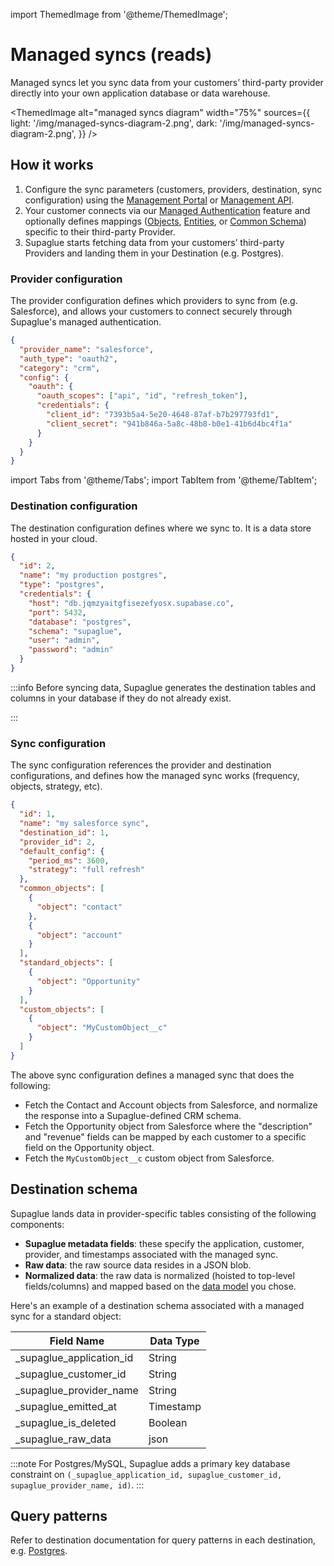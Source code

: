 import ThemedImage from '@theme/ThemedImage';

# Managed syncs (reads)

Managed syncs let you sync data from your customers’ third-party provider directly into your own application database or data warehouse.

<ThemedImage
alt="managed syncs diagram"
width="75%"
sources={{
    light: '/img/managed-syncs-diagram-2.png',
    dark: '/img/managed-syncs-diagram-2.png',
  }}
/>

## How it works

1. Configure the sync parameters (customers, providers, destination, sync configuration) using the [Management Portal](https://app.supaglue.io) or [Management API](../api/v2/mgmt/management-api).
2. Your customer connects via our [Managed Authentication](../platform/managed-auth) feature and optionally defines mappings ([Objects](../platform/objects/overview), [Entities](../platform/entities/overview), or [Common Schema](../platform/common-schema/overview)) specific to their third-party Provider.
3. Supaglue starts fetching data from your customers’ third-party Providers and landing them in your Destination (e.g. Postgres).

### Provider configuration

The provider configuration defines which providers to sync from (e.g. Salesforce), and allows your customers to connect securely through Supaglue's managed authentication.

```json
{
  "provider_name": "salesforce",
  "auth_type": "oauth2",
  "category": "crm",
  "config": {
    "oauth": {
      "oauth_scopes": ["api", "id", "refresh_token"],
      "credentials": {
        "client_id": "7393b5a4-5e20-4648-87af-b7b297793fd1",
        "client_secret": "941b846a-5a8c-48b8-b0e1-41b6d4bc4f1a"
      }
    }
  }
}
```

import Tabs from '@theme/Tabs';
import TabItem from '@theme/TabItem';

### Destination configuration

The destination configuration defines where we sync to. It is a data store hosted in your cloud.

<Tabs>

<TabItem value="postgres-provider-config" label="Postgres" default>

```json
{
  "id": 2,
  "name": "my production postgres",
  "type": "postgres",
  "credentials": {
    "host": "db.jqmzyaitgfisezefyosx.supabase.co",
    "port": 5432,
    "database": "postgres",
    "schema": "supaglue",
    "user": "admin",
    "password": "admin"
  }
}
```

</TabItem>

</Tabs>

:::info
Before syncing data, Supaglue generates the destination tables and columns in your database if they do not already exist.

:::

### Sync configuration

The sync configuration references the provider and destination configurations, and defines how the managed sync works (frequency, objects, strategy, etc).

```json
{
  "id": 1,
  "name": "my salesforce sync",
  "destination_id": 1,
  "provider_id": 2,
  "default_config": {
    "period_ms": 3600,
    "strategy": "full refresh"
  },
  "common_objects": [
    {
      "object": "contact"
    },
    {
      "object": "account"
    }
  ],
  "standard_objects": [
    {
      "object": "Opportunity"
    }
  ],
  "custom_objects": [
    {
      "object": "MyCustomObject__c"
    }
  ]
}
```

The above sync configuration defines a managed sync that does the following:

- Fetch the Contact and Account objects from Salesforce, and normalize the response into a Supaglue-defined CRM schema.
- Fetch the Opportunity object from Salesforce where the "description" and "revenue" fields can be mapped by each customer to a specific field on the Opportunity object.
- Fetch the `MyCustomObject__c` custom object from Salesforce.

## Destination schema

Supaglue lands data in provider-specific tables consisting of the following components:

- **Supaglue metadata fields**: these specify the application, customer, provider, and timestamps associated with the managed sync.
- **Raw data**: the raw source data resides in a JSON blob.
- **Normalized data**: the raw data is normalized (hoisted to top-level fields/columns) and mapped based on the [data model](../platform/overview#data-modeling) you chose.

Here's an example of a destination schema associated with a managed sync for a standard object:

| Field Name                | Data Type |
| ------------------------- | --------- |
| \_supaglue_application_id | String    |
| \_supaglue_customer_id    | String    |
| \_supaglue_provider_name  | String    |
| \_supaglue_emitted_at     | Timestamp |
| \_supaglue_is_deleted     | Boolean   |
| \_supaglue_raw_data       | json      |

:::note
For Postgres/MySQL, Supaglue adds a primary key database constraint on `(_supaglue_application_id, supaglue_customer_id, supaglue_provider_name, id)`.
:::

## Query patterns

Refer to destination documentation for query patterns in each destination, e.g. [Postgres](../destinations/postgres#query-patterns).
